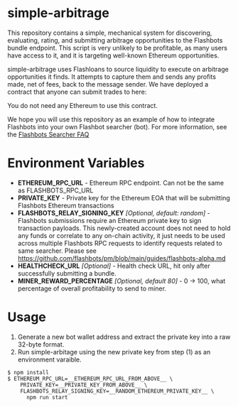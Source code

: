 simple-arbitrage
================
This repository contains a simple, mechanical system for discovering, evaluating, rating, and submitting arbitrage opportunities to the Flashbots bundle endpoint. This script is very unlikely to be profitable, as many users have access to it, and it is targeting well-known Ethereum opportunities.

simple-arbitrage uses Flashloans to source liquidity to execute on arbitrage opportunities it finds. It attempts to capture them and sends any profits made, net of fees, back to the message sender. We have deployed a contract that anyone can submit trades to here:

You do not need any Ethereum to use this contract.

We hope you will use this repository as an example of how to integrate Flashbots into your own Flashbot searcher (bot). For more information, see the [Flashbots Searcher FAQ](https://github.com/flashbots/pm/blob/main/guides/searcher-onboarding.md)

Environment Variables
=====================
- **ETHEREUM_RPC_URL** - Ethereum RPC endpoint. Can not be the same as FLASHBOTS_RPC_URL
- **PRIVATE_KEY** - Private key for the Ethereum EOA that will be submitting Flashbots Ethereum transactions
- **FLASHBOTS_RELAY_SIGNING_KEY** _[Optional, default: random]_ - Flashbots submissions require an Ethereum private key to sign transaction payloads. This newly-created account does not need to hold any funds or correlate to any on-chain activity, it just needs to be used across multiple Flashbots RPC requests to identify requests related to same searcher. Please see https://github.com/flashbots/pm/blob/main/guides/flashbots-alpha.md
- **HEALTHCHECK_URL** _[Optional]_ - Health check URL, hit only after successfully submitting a bundle.
- **MINER_REWARD_PERCENTAGE** _[Optional, default 80]_ - 0 -> 100, what percentage of overall profitability to send to miner.

Usage
======================
1. Generate a new bot wallet address and extract the private key into a raw 32-byte format.
2. Run simple-arbitage using the new private key from step (1) as an environment varaible.

```
$ npm install
$ ETHEREUM_RPC_URL=__ETHEREUM_RPC_URL_FROM_ABOVE__ \
    PRIVATE_KEY=__PRIVATE_KEY_FROM_ABOVE__ \
    FLASHBOTS_RELAY_SIGNING_KEY=__RANDOM_ETHEREUM_PRIVATE_KEY__ \
      npm run start
```
